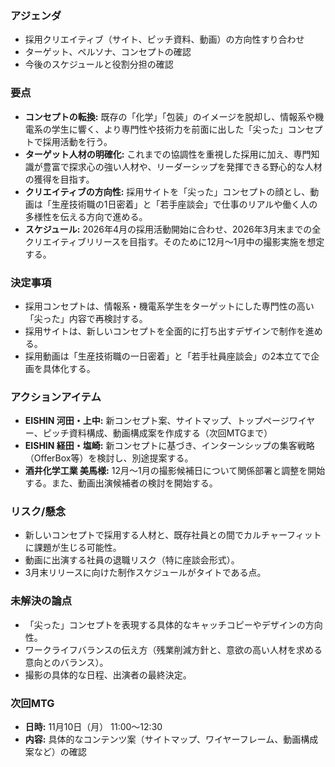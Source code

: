 ### アジェンダ
- 採用クリエイティブ（サイト、ピッチ資料、動画）の方向性すり合わせ
- ターゲット、ペルソナ、コンセプトの確認
- 今後のスケジュールと役割分担の確認

### 要点
- **コンセプトの転換:** 既存の「化学」「包装」のイメージを脱却し、情報系や機電系の学生に響く、より専門性や技術力を前面に出した「尖った」コンセプトで採用活動を行う。
- **ターゲット人材の明確化:** これまでの協調性を重視した採用に加え、専門知識が豊富で探求心の強い人材や、リーダーシップを発揮できる野心的な人材の獲得を目指す。
- **クリエイティブの方向性:** 採用サイトを「尖った」コンセプトの顔とし、動画は「生産技術職の1日密着」と「若手座談会」で仕事のリアルや働く人の多様性を伝える方向で進める。
- **スケジュール:** 2026年4月の採用活動開始に合わせ、2026年3月末までの全クリエイティブリリースを目指す。そのために12月〜1月中の撮影実施を想定する。

### 決定事項
- 採用コンセプトは、情報系・機電系学生をターゲットにした専門性の高い「尖った」内容で再検討する。
- 採用サイトは、新しいコンセプトを全面的に打ち出すデザインで制作を進める。
- 採用動画は「生産技術職の一日密着」と「若手社員座談会」の2本立てで企画を具体化する。

### アクションアイテム
- **EISHIN 河田・上中:** 新コンセプト案、サイトマップ、トップページワイヤー、ピッチ資料構成、動画構成案を作成する（次回MTGまで）
- **EISHIN 経田・塩崎:** 新コンセプトに基づき、インターンシップの集客戦略（OfferBox等）を検討し、別途提案する。
- **酒井化学工業 美馬様:** 12月〜1月の撮影候補日について関係部署と調整を開始する。また、動画出演候補者の検討を開始する。

### リスク/懸念
- 新しいコンセプトで採用する人材と、既存社員との間でカルチャーフィットに課題が生じる可能性。
- 動画に出演する社員の退職リスク（特に座談会形式）。
- 3月末リリースに向けた制作スケジュールがタイトである点。

### 未解決の論点
- 「尖った」コンセプトを表現する具体的なキャッチコピーやデザインの方向性。
- ワークライフバランスの伝え方（残業削減方針と、意欲の高い人材を求める意向とのバランス）。
- 撮影の具体的な日程、出演者の最終決定。

### 次回MTG
- **日時:** 11月10日（月） 11:00〜12:30
- **内容:** 具体的なコンテンツ案（サイトマップ、ワイヤーフレーム、動画構成案など）の確認